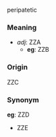 peripatetic
### Meaning
+ _adj_: ZZA
    + __eg__: ZZB

### Origin

ZZC

### Synonym

__eg__: ZZD

+ ZZE


